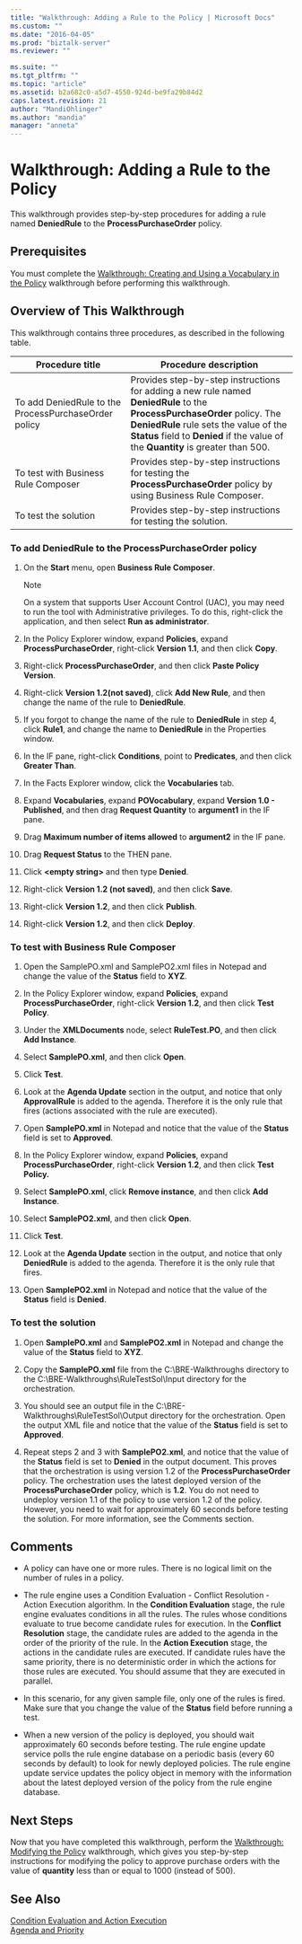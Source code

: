 ```yaml
---
title: "Walkthrough: Adding a Rule to the Policy | Microsoft Docs"
ms.custom: ""
ms.date: "2016-04-05"
ms.prod: "biztalk-server"
ms.reviewer: ""

ms.suite: ""
ms.tgt_pltfrm: ""
ms.topic: "article"
ms.assetid: b2a682c0-a5d7-4550-924d-be9fa29b84d2
caps.latest.revision: 21
author: "MandiOhlinger"
ms.author: "mandia"
manager: "anneta"
---
```

# Walkthrough: Adding a Rule to the Policy
This walkthrough provides step-by-step procedures for adding a rule named **DeniedRule** to the **ProcessPurchaseOrder** policy.  
  
## Prerequisites  
 You must complete the [Walkthrough: Creating and Using a Vocabulary in the Policy](../core/walkthrough-creating-and-using-a-vocabulary-in-the-policy.md) walkthrough before performing this walkthrough.  
  
## Overview of This Walkthrough  
 This walkthrough contains three procedures, as described in the following table.  
  
|Procedure title|Procedure description|  
|---------------------|---------------------------|  
|To add DeniedRule to the ProcessPurchaseOrder policy|Provides step-by-step instructions for adding a new rule named **DeniedRule** to the **ProcessPurchaseOrder** policy. The **DeniedRule** rule sets the value of the **Status** field to **Denied** if the value of the **Quantity** is greater than 500.|  
|To test with Business Rule Composer|Provides step-by-step instructions for testing the **ProcessPurchaseOrder** policy by using Business Rule Composer.|  
|To test the solution|Provides step-by-step instructions for testing the solution.|  
  
### To add DeniedRule to the ProcessPurchaseOrder policy  
  
1.  On the **Start** menu, open **Business Rule Composer**.  
  
    > [!NOTE]
    >  On a system that supports User Account Control (UAC), you may need to run the tool with Administrative privileges. To do this, right-click the application, and then select **Run as administrator**.  
  
2.  In the Policy Explorer window, expand **Policies**, expand **ProcessPurchaseOrder**, right-click **Version 1.1**, and then click **Copy**.  
  
3.  Right-click **ProcessPurchaseOrder**, and then click **Paste Policy Version**.  
  
4.  Right-click **Version 1.2(not saved)**, click **Add New Rule**, and then change the name of the rule to **DeniedRule**.  
  
5.  If you forgot to change the name of the rule to **DeniedRule** in step 4, click **Rule1**, and change the name to **DeniedRule** in the Properties window.  
  
6.  In the IF pane, right-click **Conditions**, point to **Predicates**, and then click **Greater Than**.  
  
7.  In the Facts Explorer window, click the **Vocabularies** tab.  
  
8.  Expand **Vocabularies**, expand **POVocabulary**, expand **Version 1.0 - Published**, and then drag **Request Quantity** to **argument1** in the IF pane.  
  
9. Drag **Maximum number of items allowed** to **argument2** in the IF pane.  
  
10. Drag **Request Status** to the THEN pane.  
  
11. Click **\<empty string\>** and then type **Denied**.  
  
12. Right-click **Version 1.2 (not saved)**, and then click **Save**.  
  
13. Right-click **Version 1.2**, and then click **Publish**.  
  
14. Right-click **Version 1.2**, and then click **Deploy**.  
  
### To test with Business Rule Composer  
  
1.  Open the SamplePO.xml and SamplePO2.xml files in Notepad and change the value of the **Status** field to **XYZ**.  
  
2.  In the Policy Explorer window, expand **Policies**, expand **ProcessPurchaseOrder**, right-click **Version 1.2**, and then click **Test Policy**.  
  
3.  Under the **XMLDocuments** node, select **RuleTest.PO**, and then click **Add Instance**.  
  
4.  Select **SamplePO.xml**, and then click **Open**.  
  
5.  Click **Test**.  
  
6.  Look at the **Agenda Update** section in the output, and notice that only **ApprovalRule** is added to the agenda. Therefore it is the only rule that fires (actions associated with the rule are executed).  
  
7.  Open **SamplePO.xml** in Notepad and notice that the value of the **Status** field is set to **Approved**.  
  
8.  In the Policy Explorer window, expand **Policies**, expand **ProcessPurchaseOrder**, right-click **Version 1.2**, and then click **Test Policy.**  
  
9. Select **SamplePO.xml**, click **Remove instance**, and then click **Add Instance**.  
  
10. Select **SamplePO2.xml**, and then click **Open**.  
  
11. Click **Test**.  
  
12. Look at the **Agenda Update** section in the output, and notice that only **DeniedRule** is added to the agenda. Therefore it is the only rule that fires.  
  
13. Open **SamplePO2.xml** in Notepad and notice that the value of the **Status** field is **Denied**.  
  
### To test the solution  
  
1.  Open **SamplePO.xml** and **SamplePO2.xml** in Notepad and change the value of the **Status** field to **XYZ**.  
  
2.  Copy the **SamplePO.xml** file from the C:\BRE-Walkthroughs directory to the C:\BRE-Walkthroughs\RuleTestSol\Input directory for the orchestration.  
  
3.  You should see an output file in the C:\BRE-Walkthroughs\RuleTestSol\Output directory for the orchestration. Open the output XML file and notice that the value of the **Status** field is set to **Approved**.  
  
4.  Repeat steps 2 and 3 with **SamplePO2.xml**, and notice that the value of the **Status** field is set to **Denied** in the output document. This proves that the orchestration is using version 1.2 of the **ProcessPurchaseOrder** policy. The orchestration uses the latest deployed version of the **ProcessPurchaseOrder** policy, which is **1.2**. You do not need to undeploy version 1.1 of the policy to use version 1.2 of the policy. However, you need to wait for approximately 60 seconds before testing the solution. For more information, see the Comments section.  
  
## Comments  
  
-   A policy can have one or more rules. There is no logical limit on the number of rules in a policy.  
  
-   The rule engine uses a Condition Evaluation - Conflict Resolution - Action Execution algorithm. In the **Condition Evaluation** stage, the rule engine evaluates conditions in all the rules. The rules whose conditions evaluate to true become candidate rules for execution. In the **Conflict Resolution** stage, the candidate rules are added to the agenda in the order of the priority of the rule. In the **Action Execution** stage, the actions in the candidate rules are executed. If candidate rules have the same priority, there is no deterministic order in which the actions for those rules are executed. You should assume that they are executed in parallel.  
  
-   In this scenario, for any given sample file, only one of the rules is fired. Make sure that you change the value of the **Status** field before running a test.  
  
-   When a new version of the policy is deployed, you should wait approximately 60 seconds before testing. The rule engine update service polls the rule engine database on a periodic basis (every 60 seconds by default) to look for newly deployed policies. The rule engine update service updates the policy object in memory with the information about the latest deployed version of the policy from the rule engine database.  
  
## Next Steps  
 Now that you have completed this walkthrough, perform the [Walkthrough: Modifying the Policy](../core/walkthrough-modifying-the-policy.md) walkthrough, which gives you step-by-step instructions for modifying the policy to approve purchase orders with the value of **quantity** less than or equal to 1000 (instead of 500).  
  
## See Also  
 [Condition Evaluation and Action Execution](../core/condition-evaluation-and-action-execution.md)   
 [Agenda and Priority](../core/agenda-and-priority.md)
